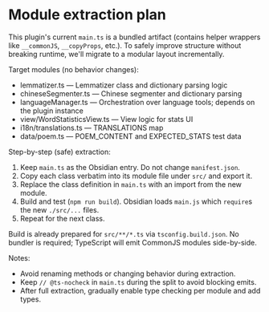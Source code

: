 # Module extraction plan

This plugin's current `main.ts` is a bundled artifact (contains helper wrappers like `__commonJS`, `__copyProps`, etc.). To safely improve structure without breaking runtime, we'll migrate to a modular layout incrementally.

Target modules (no behavior changes):
- lemmatizer.ts — Lemmatizer class and dictionary parsing logic
- chineseSegmenter.ts — Chinese segmenter and dictionary parsing
- languageManager.ts — Orchestration over language tools; depends on the plugin instance
- view/WordStatisticsView.ts — View logic for stats UI
- i18n/translations.ts — TRANSLATIONS map
- data/poem.ts — POEM_CONTENT and EXPECTED_STATS test data

Step-by-step (safe) extraction:
1) Keep `main.ts` as the Obsidian entry. Do not change `manifest.json`.
2) Copy each class verbatim into its module file under `src/` and export it.
3) Replace the class definition in `main.ts` with an import from the new module.
4) Build and test (`npm run build`). Obsidian loads `main.js` which `require`s the new `./src/...` files.
5) Repeat for the next class.

Build is already prepared for `src/**/*.ts` via `tsconfig.build.json`. No bundler is required; TypeScript will emit CommonJS modules side-by-side.

Notes:
- Avoid renaming methods or changing behavior during extraction.
- Keep `// @ts-nocheck` in `main.ts` during the split to avoid blocking emits.
- After full extraction, gradually enable type checking per module and add types.
